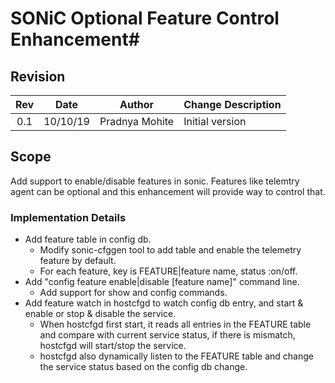 # SONiC Optional Feature Control Enhancement#

## Revision ##

| Rev | Date     | Author      | Change Description |
|:---:|:--------:|:-----------:|--------------------|
| 0.1 | 10/10/19 | Pradnya Mohite | Initial version    |

## Scope ##
Add support to enable/disable features in sonic. Features like telemtry agent can be optional and this enhancement will provide way to control that. 

### Implementation Details ###
* Add feature table in config db.  
  * Modify sonic-cfggen tool to add table and enable the telemetry feature by default.  
  * For each feature, key is FEATURE|feature name, status :on/off.  
* Add "config feature enable|disable [feature name]" command line.  
  * Add support for show and config commands.  
* Add feature watch in hostcfgd to watch config db entry, and start & enable or stop & disable the service.  
  * When hostcfgd first start, it reads all entries in the FEATURE table and compare with current service status, if there is mismatch, hostcfgd will start/stop the service.  
  * hostcfgd also dynamically listen to the FEATURE table and change the service status based on the config db change.  
